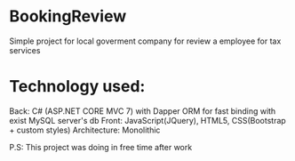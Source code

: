 # BookingReview
Simple project for local goverment company for review a employee for tax services

# Technology used:
Back: C# (ASP.NET CORE MVC 7) with Dapper ORM for fast binding with exist MySQL server's db
Front: JavaScript(JQuery), HTML5, CSS(Bootstrap + custom styles) Architecture: Monolithic

P.S: This project was doing in free time after work

